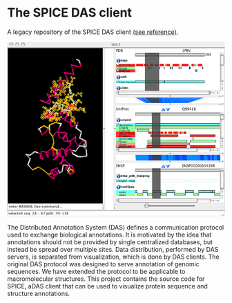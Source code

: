 The SPICE DAS client
========

A legacy repository of the SPICE DAS client [(see reference)](http://www.ncbi.nlm.nih.gov/pubmed/16204122).

![A screenshot of SPICE](doc/spice.png)

The Distributed Annotation System (DAS) defines a communication protocol used 
to exchange biological annotations. It is motivated by the idea that annotations 
should not be provided by single centralized databases, but instead be spread 
over multiple sites. Data distribution, performed by DAS servers, is separated
from visualization, which is done by DAS clients. The original DAS protocol was 
designed to serve annotation of genomic sequences. We have extended the protocol 
to be applicable to macromolecular structures. This project contains the source code 
for SPICE, aDAS client that can be used to visualize protein sequence and structure 
annotations.


